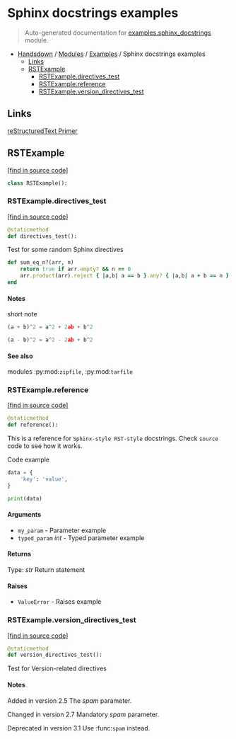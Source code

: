 # Sphinx docstrings examples

> Auto-generated documentation for [examples.sphinx_docstrings](https://github.com/vemel/handsdown/blob/master/examples/sphinx_docstrings.py) module.

- [Handsdown](../README.md#-handsdown---python-documentation-generator) / [Modules](../MODULES.md#modules) / [Examples](index.md#examples) / Sphinx docstrings examples
    - [Links](#links)
    - [RSTExample](#rstexample)
        - [RSTExample.directives_test](#rstexampledirectives_test)
        - [RSTExample.reference](#rstexamplereference)
        - [RSTExample.version_directives_test](#rstexampleversion_directives_test)

## Links

[reStructuredText Primer](http://www.sphinx-doc.org/en/master/usage/restructuredtext/basics.html)

## RSTExample

[[find in source code]](https://github.com/vemel/handsdown/blob/master/examples/sphinx_docstrings.py#L11)

```python
class RSTExample():
```

### RSTExample.directives_test

[[find in source code]](https://github.com/vemel/handsdown/blob/master/examples/sphinx_docstrings.py#L34)

```python
@staticmethod
def directives_test():
```

Test for some random Sphinx directives

```ruby
def sum_eq_n?(arr, n)
    return true if arr.empty? && n == 0
    arr.product(arr).reject { |a,b| a == b }.any? { |a,b| a + b == n }
end
```

#### Notes

short note

```python
(a + b)^2 = a^2 + 2ab + b^2

(a - b)^2 = a^2 - 2ab + b^2
```

#### See also

modules :py:mod:`zipfile`, :py:mod:`tarfile`

### RSTExample.reference

[[find in source code]](https://github.com/vemel/handsdown/blob/master/examples/sphinx_docstrings.py#L12)

```python
@staticmethod
def reference():
```

This is a reference for ``Sphinx-style RST-style`` docstrings. Check `source` code
to see how it works.

Code example

```python
data = {
    'key': 'value',
}

print(data)
```

#### Arguments

- `my_param` - Parameter example
- `typed_param` *int* - Typed parameter example

#### Returns

Type: *str*
Return statement

#### Raises

- `ValueError` -  Raises example

### RSTExample.version_directives_test

[[find in source code]](https://github.com/vemel/handsdown/blob/master/examples/sphinx_docstrings.py#L58)

```python
@staticmethod
def version_directives_test():
```

Test for Version-related directives

#### Notes

Added in version 2.5
    The *spam* parameter.

Changed in version 2.7
    Mandatory *spam* parameter.

Deprecated in version 3.1
    Use :func:`spam` instead.
